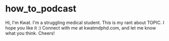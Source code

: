 # how_to_podcast

Hi, I'm Kwat. I'm a struggling medical student. This is my rant about TOPIC. I hope you like it :)
Connect with me at kwatmdphd.com, and let me know what you think.
Cheers!
